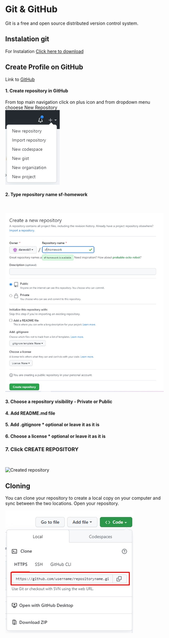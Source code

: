 # Git & GitHub

Git is a free and open source distributed version control system.

## Instalation git

For Instalation [Click here to download](https://git-scm.com/downloads)

## Create Profile on GitHub

Link to [GitHub ](https://git-scm.com/downloads)

#### 1. Create repository in GitHub

From top main navigation click on plus icon and from dropdown menu chooese New Repository<br />
![Create new repository](./assets/images/add.jpg "Click on new repository")

#### 2. Type repository name sf-homework

<br />

![Create new repository](./assets/images/create_1.jpg "MarineGEO logo")

#### 3. Choose a repository visibility - Private or Public

#### 4. Add README.md file

#### 5. Add .gitignore \* optional or leave it as it is

#### 6. Choose a license \* optional or leave it as it is

### 7. Click CREATE REPOSITORY

<br />

![](/assets/images/create_2.jpg "Created repository")

## Cloning

You can clone your repository to create a local copy on your computer and sync between the two locations.
Open your repository.

![Click on Code button and copy url](./assets/images/clone.jpg "github cloning")
